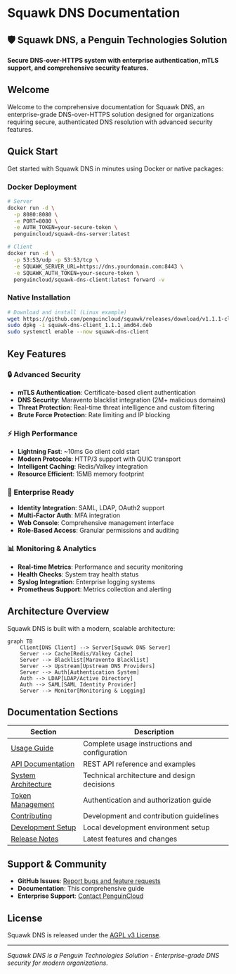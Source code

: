 # Squawk DNS Documentation

<div class="hero-banner">
  <h2>🛡️ Squawk DNS, a Penguin Technologies Solution</h2>
  <p><strong>Secure DNS-over-HTTPS system with enterprise authentication, mTLS support, and comprehensive security features.</strong></p>
</div>

## Welcome

Welcome to the comprehensive documentation for Squawk DNS, an enterprise-grade DNS-over-HTTPS solution designed for organizations requiring secure, authenticated DNS resolution with advanced security features.

## Quick Start

Get started with Squawk DNS in minutes using Docker or native packages:

### Docker Deployment

```bash
# Server
docker run -d \
  -p 8080:8080 \
  -e PORT=8080 \
  -e AUTH_TOKEN=your-secure-token \
  penguincloud/squawk-dns-server:latest

# Client
docker run -d \
  -p 53:53/udp -p 53:53/tcp \
  -e SQUAWK_SERVER_URL=https://dns.yourdomain.com:8443 \
  -e SQUAWK_AUTH_TOKEN=your-secure-token \
  penguincloud/squawk-dns-client:latest forward -v
```

### Native Installation

```bash
# Download and install (Linux example)
wget https://github.com/penguincloud/squawk/releases/download/v1.1.1-client/squawk-dns-client_1.1.1_amd64.deb
sudo dpkg -i squawk-dns-client_1.1.1_amd64.deb
sudo systemctl enable --now squawk-dns-client
```

## Key Features

### 🔒 Advanced Security
- **mTLS Authentication**: Certificate-based client authentication
- **DNS Security**: Maravento blacklist integration (2M+ malicious domains)
- **Threat Protection**: Real-time threat intelligence and custom filtering
- **Brute Force Protection**: Rate limiting and IP blocking

### ⚡ High Performance
- **Lightning Fast**: ~10ms Go client cold start
- **Modern Protocols**: HTTP/3 support with QUIC transport
- **Intelligent Caching**: Redis/Valkey integration
- **Resource Efficient**: 15MB memory footprint

### 🏢 Enterprise Ready
- **Identity Integration**: SAML, LDAP, OAuth2 support
- **Multi-Factor Auth**: MFA integration
- **Web Console**: Comprehensive management interface
- **Role-Based Access**: Granular permissions and auditing

### 📊 Monitoring & Analytics
- **Real-time Metrics**: Performance and security monitoring
- **Health Checks**: System tray health status
- **Syslog Integration**: Enterprise logging systems
- **Prometheus Support**: Metrics collection and alerting

## Architecture Overview

Squawk DNS is built with a modern, scalable architecture:

```mermaid
graph TB
    Client[DNS Client] --> Server[Squawk DNS Server]
    Server --> Cache[Redis/Valkey Cache]
    Server --> Blacklist[Maravento Blacklist]
    Server --> Upstream[Upstream DNS Providers]
    Server --> Auth[Authentication System]
    Auth --> LDAP[LDAP/Active Directory]
    Auth --> SAML[SAML Identity Provider]
    Server --> Monitor[Monitoring & Logging]
```

## Documentation Sections

| Section | Description |
|---------|-------------|
| [Usage Guide](USAGE.md) | Complete usage instructions and configuration |
| [API Documentation](API.md) | REST API reference and examples |
| [System Architecture](ARCHITECTURE.md) | Technical architecture and design decisions |
| [Token Management](TOKEN_MANAGEMENT.md) | Authentication and authorization guide |
| [Contributing](CONTRIBUTING.md) | Development and contribution guidelines |
| [Development Setup](DEVELOPMENT.md) | Local development environment setup |
| [Release Notes](RELEASE_NOTES.md) | Latest features and changes |

## Support & Community

- **GitHub Issues**: [Report bugs and feature requests](https://github.com/penguincloud/squawk/issues)
- **Documentation**: This comprehensive guide
- **Enterprise Support**: [Contact PenguinCloud](mailto:sales@penguincloud.io)

## License

Squawk DNS is released under the [AGPL v3 License](LICENSE.md).

---

<div class="footer-note">
  <p><em>Squawk DNS is a Penguin Technologies Solution - Enterprise-grade DNS security for modern organizations.</em></p>
</div>